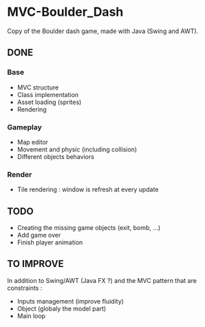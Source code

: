 # MVC-Boulder_Dash

Copy of the Boulder dash game, made with Java (Swing and AWT).

## DONE

### Base

* MVC structure
* Class implementation
* Asset loading (sprites)
* Rendering

### Gameplay

* Map editor
* Movement and physic (including collision)
* Different objects behaviors

### Render

* Tile rendering : window is refresh at every update

## TODO

* Creating the missing game objects (exit, bomb, ...)
* Add game over
* Finish player animation

## TO IMPROVE

In addition to Swing/AWT (Java FX ?) and the MVC pattern that are constraints :
* Inputs management (improve fluidity)
* Object (globaly the model part)
* Main loop